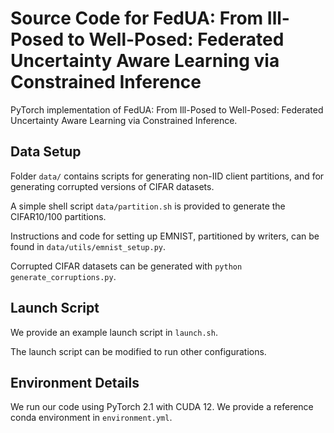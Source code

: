 # Source Code for FedUA: From Ill-Posed to Well-Posed: Federated Uncertainty Aware Learning via Constrained Inference

PyTorch implementation of FedUA: From Ill-Posed to Well-Posed: Federated Uncertainty Aware Learning via Constrained Inference. 

## Data Setup

Folder `data/` contains scripts for generating non-IID client partitions, and for generating corrupted versions of CIFAR datasets.

A simple shell script `data/partition.sh` is provided to generate the CIFAR10/100 partitions.

Instructions and code for setting up EMNIST, partitioned by writers, can be found in `data/utils/emnist_setup.py`.

Corrupted CIFAR datasets can be generated with `python generate_corruptions.py`.

## Launch Script

We provide an example launch script in `launch.sh`. 

The launch script can be modified to run other configurations.

## Environment Details

We run our code using PyTorch 2.1 with CUDA 12. We provide a reference conda environment in `environment.yml`.
